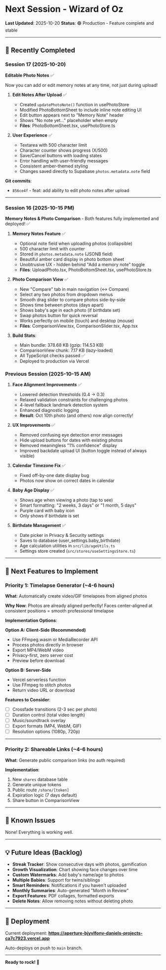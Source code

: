 # Next Session - Wizard of Oz

**Last Updated**: 2025-10-20
**Status**: 🟢 Production - Feature complete and stable

---

## 🎉 Recently Completed

### Session 17 (2025-10-20)

**Editable Photo Notes** ✅

Now you can add or edit memory notes at any time, not just during upload!

1. **Edit Notes After Upload** ✅
   - Created `updatePhotoNote()` function in usePhotoStore
   - Modified PhotoBottomSheet to include inline note editing UI
   - Edit button appears next to "Memory Note" header
   - Shows "No note yet..." placeholder when empty
   - **Files**: PhotoBottomSheet.tsx, usePhotoStore.ts

2. **User Experience** ✅
   - Textarea with 500 character limit
   - Character counter shows progress (X/500)
   - Save/Cancel buttons with loading states
   - Error handling with user-friendly messages
   - Consistent amber-themed styling
   - Changes saved directly to Supabase `photos.metadata.note` field

**Git commits**:
- `856ce4f` - feat: add ability to edit photo notes after upload

---

### Session 16 (2025-10-15 PM)

**Memory Notes & Photo Comparison** - Both features fully implemented and deployed! ✅

1. **Memory Notes Feature** ✅
   - Optional note field when uploading photos (collapsible)
   - 500 character limit with counter
   - Stored in `photos.metadata.note` (JSONB field)
   - Beautiful amber card display in photo bottom sheet
   - Unobtrusive UX - hidden behind "Add a memory note" toggle
   - **Files**: UploadPhoto.tsx, PhotoBottomSheet.tsx, usePhotoStore.ts

2. **Photo Comparison View** ✅
   - New "Compare" tab in main navigation (↔️ Compare)
   - Select any two photos from dropdown menus
   - Smooth drag slider to compare photos side-by-side
   - Shows time between photos (days apart)
   - Shows baby's age in each photo (if birthdate set)
   - Swap photos button for quick reversal
   - Works perfectly on mobile (touch) and desktop (mouse)
   - **Files**: ComparisonView.tsx, ComparisonSlider.tsx, App.tsx

3. **Build Stats**:
   - Main bundle: 378.68 KB (gzip: 114.53 KB)
   - ComparisonView chunk: 7.17 KB (lazy-loaded)
   - All TypeScript checks passed ✅
   - Deployed to production via Vercel

### Previous Session (2025-10-15 AM)

1. **Face Alignment Improvements** ✅
   - Lowered detection thresholds (0.4 → 0.3)
   - Relaxed validation constraints for challenging photos
   - 4-level fallback landmark detection system
   - Enhanced diagnostic logging
   - **Result**: Oct 10th photo (and others) now align correctly!

2. **UX Improvements** ✅
   - Removed confusing eye detection error messages
   - Hide upload buttons for dates with existing photos
   - Removed meaningless "1% confidence" display
   - Improved backdate upload UI (button toggle instead of always visible)

3. **Calendar Timezone Fix** ✅
   - Fixed off-by-one date display bug
   - Photos now show on correct dates in calendar

4. **Baby Age Display** ✅
   - Shows age when viewing a photo (tap to see)
   - Smart formatting: "2 weeks, 3 days" or "1 month, 5 days"
   - Purple card with baby icon
   - Only shows if birthdate is set

5. **Birthdate Management** ✅
   - Date picker in Privacy & Security settings
   - Saves to database (user_settings.baby_birthdate)
   - Age calculation utilities in `src/lib/ageUtils.ts`
   - Settings store created (`src/stores/useSettingsStore.ts`)

---

## 🚀 Next Features to Implement

### Priority 1: Timelapse Generator (~4-6 hours)

**What**: Automatically create video/GIF timelapses from aligned photos

**Why Now**: Photos are already aligned perfectly! Faces center-aligned at consistent positions = smooth professional timelapse

**Implementation Options**:

**Option A: Client-Side (Recommended)**
- Use FFmpeg.wasm or MediaRecorder API
- Process photos directly in browser
- Export MP4/WebM video
- Privacy-first, zero server cost
- Preview before download

**Option B: Server-Side**
- Vercel serverless function
- Use FFmpeg to stitch photos
- Return video URL or download

**Features to Consider**:
- [ ] Crossfade transitions (2-3 sec per photo)
- [ ] Duration control (total video length)
- [ ] Music/soundtrack overlay
- [ ] Export formats (MP4, WebM, GIF)
- [ ] Resolution options (1080p, 720p)

---

### Priority 2: Shareable Links (~4-6 hours)

**What**: Generate public comparison links (no auth required)

**Implementation**:
1. New `shares` database table
2. Generate unique tokens
3. Public route `/share/[token]`
4. Expiration logic (7 days default)
5. Share button in ComparisonView

---

## 🐛 Known Issues

None! Everything is working well.

---

## 💡 Future Ideas (Backlog)

- **Streak Tracker**: Show consecutive days with photos, gamification
- **Growth Visualization**: Chart showing face changes over time
- **Custom Watermarks**: Add baby's name/age to photos
- **Multiple Babies**: Support for twins/siblings
- **Smart Reminders**: Notifications if you haven't uploaded
- **Monthly Summaries**: Auto-generated "Month in Review"
- **Export Features**: PDF collages, formatted exports
- **Delete Notes**: Allow removing notes without deleting photo

---

## 🔗 Deployment

Current deployment: **https://aperture-bjyvlfonv-daniels-projects-ca7c7923.vercel.app**

Auto-deploys on push to `main` branch.

---

**Ready to rock! 🚀**
